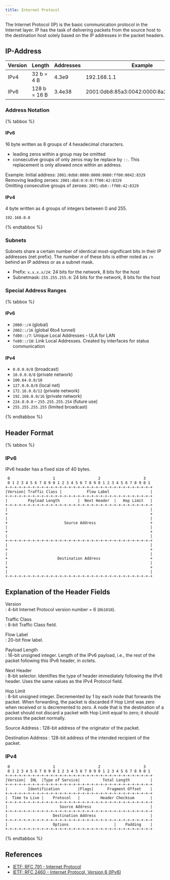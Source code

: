 ```yaml
---
title: Internet Protocol
---
```

The Internet Protocol (IP) is the basic communication protocol in the Internet layer.
IP has the task of delivering packets from the source host to the destination host solely based on the IP addresses in the packet headers.


## IP-Address

| Version | Length       | Addresses | Example          |
|---------|--------------|-----------|------------------|
| IPv4    | 32 b = 4 B   | 4.3e9     | 192.168.1.1      |
| IPv6    | 128 b = 16 B | 3.4e38    | 2001:0db8:85a3:0042:0000:8a2e:0370:7334 |



### Address Notation

{% tabbox %}

#### IPv6 
16 byte written as 8 groups of 4 hexadecimal characters.

* leading zeros within a group may be omitted
* consecutive groups of only zeros may be replace by `::`. This replacement is only allowed once within an address.


Example: 
Initial address: `2001:0db8:0000:0000:0000:ff00:0042:8329`</br>
Removing leading zeroes: `2001:db8:0:0:0:ff00:42:8329`</br>
Omitting consecutive groups of zeroes: `2001:db8::ff00:42:8329`


#### IPv4 

4 byte written as 4 groups of integers between 0 and 255.

`192.168.0.0`

{% endtabbox %}


### Subnets
Subnets share a certain number of identical most-significant bits in their IP addresses (net prefix). The number $n$ of these bits is either noted as `/n` behind an IP address or as a subnet mask.

* Prefix: `x.x.x.x/24`: 24 bits for the network, 8 bits for the host
* Subnetmask: `255.255.255.0`: 24 bits for the network, 8 bits for the host




### Special Address Ranges

{% tabbox %}

#### IPv6
* `2000::/4` (global)
* `2002::/16` (global 6to4 tunnel)
* `fd00::/7`: Unique Local Addresses - ULA  for LAN
* `fe80::/10`: Link Local Addresses. Created by interfaces for status communication


#### IPv4 

* `0.0.0.0/8` (broadcast)
* `10.0.0.0/8` (private network)
* `100.64.0.0/10`
* `127.0.0.0/8` (local net)
* `172.16.0.0/12` (private network)
* `192.168.0.0/16` (private network)
* `224.0.0.0` – `255.255.255.254` (future use)
* `255.255.255.255` (limited broadcast)

{% endtabbox %}









## Header Format

{% tabbox %}

### IPv6 
IPv6 header has a fixed size of 40 bytes.

```diagram
 0                   1                   2                   3
 0 1 2 3 4 5 6 7 8 9 0 1 2 3 4 5 6 7 8 9 0 1 2 3 4 5 6 7 8 9 0 1
+-+-+-+-+-+-+-+-+-+-+-+-+-+-+-+-+-+-+-+-+-+-+-+-+-+-+-+-+-+-+-+-+
|Version| Traffic Class |           Flow Label                  |
+-+-+-+-+-+-+-+-+-+-+-+-+-+-+-+-+-+-+-+-+-+-+-+-+-+-+-+-+-+-+-+-+
|         Payload Length        |  Next Header  |   Hop Limit   |
+-+-+-+-+-+-+-+-+-+-+-+-+-+-+-+-+-+-+-+-+-+-+-+-+-+-+-+-+-+-+-+-+
|                                                               |
+                                                               +
|                                                               |
+                         Source Address                        +
|                                                               |
+                                                               +
|                                                               |
+-+-+-+-+-+-+-+-+-+-+-+-+-+-+-+-+-+-+-+-+-+-+-+-+-+-+-+-+-+-+-+-+
|                                                               |
+                                                               +
|                                                               |
+                      Destination Address                      +
|                                                               |
+                                                               +
|                                                               |
+-+-+-+-+-+-+-+-+-+-+-+-+-+-+-+-+-+-+-+-+-+-+-+-+-+-+-+-+-+-+-+-+
```


## Explanation of the Header Fields

Version             
:   4-bit Internet Protocol version number = 6 (`0b1010`).


Traffic Class       
:   8-bit Traffic Class field.


Flow Label          
:   20-bit flow label.


Payload Length      
:   16-bit unsigned integer. 
    Length of the IPv6 payload, i.e., the rest of the packet
    following this IPv6 header, in octets.



Next Header         
:    8-bit selector. Identifies the type of header immediately following 
     the IPv6 header.  Uses the same values as the IPv4 Protocol field.


Hop Limit          
:    8-bit unsigned integer.  Decremented by 1 by
     each node that forwards the packet.  When
     forwarding, the packet is discarded if Hop
     Limit was zero when received or is decremented
     to zero.  A node that is the destination of a
     packet should not discard a packet with Hop
     Limit equal to zero; it should process the
     packet normally.


Source Address
:    128-bit address of the originator of the packet.


Destination Address
:    128-bit address of the intended recipient of the packet.


### IPv4 

```diagram
 0                   1                   2                   3
 0 1 2 3 4 5 6 7 8 9 0 1 2 3 4 5 6 7 8 9 0 1 2 3 4 5 6 7 8 9 0 1
+-+-+-+-+-+-+-+-+-+-+-+-+-+-+-+-+-+-+-+-+-+-+-+-+-+-+-+-+-+-+-+-+
|Version|  IHL  |Type of Service|          Total Length         |
+-+-+-+-+-+-+-+-+-+-+-+-+-+-+-+-+-+-+-+-+-+-+-+-+-+-+-+-+-+-+-+-+
|         Identification        |Flags|      Fragment Offset    |
+-+-+-+-+-+-+-+-+-+-+-+-+-+-+-+-+-+-+-+-+-+-+-+-+-+-+-+-+-+-+-+-+
|  Time to Live |    Protocol   |         Header Checksum       |
+-+-+-+-+-+-+-+-+-+-+-+-+-+-+-+-+-+-+-+-+-+-+-+-+-+-+-+-+-+-+-+-+
|                       Source Address                          |
+-+-+-+-+-+-+-+-+-+-+-+-+-+-+-+-+-+-+-+-+-+-+-+-+-+-+-+-+-+-+-+-+
|                    Destination Address                        |
+-+-+-+-+-+-+-+-+-+-+-+-+-+-+-+-+-+-+-+-+-+-+-+-+-+-+-+-+-+-+-+-+
|                    Options                    |    Padding    |
+-+-+-+-+-+-+-+-+-+-+-+-+-+-+-+-+-+-+-+-+-+-+-+-+-+-+-+-+-+-+-+-+
```


{% endtabbox %}
























## References

* [IETF: RFC 791 - Internet Protocol](https://tools.ietf.org/html/rfc791)
* [IETF: RFC 2460 - Internet Protocol, Version 6 (IPv6)](https://tools.ietf.org/html/rfc2460)


